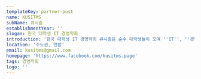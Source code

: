 ```yaml
---
templateKey: partner-post
name: KUSITMS
subName: 큐시즘
establishmentYear: ''
slogan: 한국 대학생 IT 경영학회
introduction: '한국 대학생 IT 경영학회 큐시즘은 순수 대학생들이 모여 ''IT'', ''경영'', ''IT+경영''을 공부하고 연구하는 곳입니다.'
location: '수도권, 연합'
email: kusitms@gmail.com
homepage: 'https://www.facebook.com/kusitms.page'
tags: 경영학회
logo: ''
---
```


